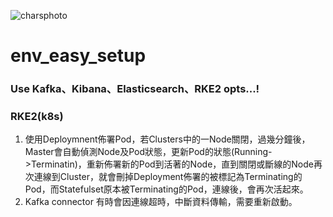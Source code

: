 ![charsphoto](https://user-images.githubusercontent.com/85433317/221773032-08a2a206-feb0-440a-a377-fe7d8e494b7a.png)

# env_easy_setup
### Use Kafka、Kibana、Elasticsearch、RKE2 opts...!

### RKE2(k8s)
1. 使用Deploymnent佈署Pod，若Clusters中的一Node關閉，過幾分鐘後，Master會自動偵測Node及Pod狀態，更新Pod的狀態(Running->Terminatin)，重新佈署新的Pod到活著的Node，直到關閉或斷線的Node再次連線到Cluster，就會刪掉Deployment佈署的被標記為Terminating的Pod，而Statefulset原本被Terminating的Pod，連線後，會再次活起來。
2. Kafka connector 有時會因連線超時，中斷資料傳輸，需要重新啟動。
